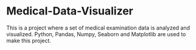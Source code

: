 # Medical-Data-Visualizer
This is a project where a set of medical examination data is analyzed and visualized. Python, Pandas, Numpy, Seaborn and Matplotlib are used to make this project.
